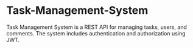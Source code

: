 # Task-Management-System
Task Management System is a REST API for managing tasks, users, and comments. The system includes authentication and authorization using JWT.
